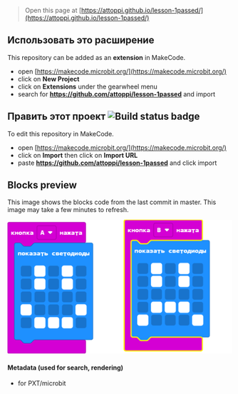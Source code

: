 
> Open this page at [https://attoppi.github.io/lesson-1passed/](https://attoppi.github.io/lesson-1passed/)

## Использовать это расширение

This repository can be added as an **extension** in MakeCode.

* open [https://makecode.microbit.org/](https://makecode.microbit.org/)
* click on **New Project**
* click on **Extensions** under the gearwheel menu
* search for **https://github.com/attoppi/lesson-1passed** and import

## Править этот проект ![Build status badge](https://github.com/attoppi/lesson-1passed/workflows/MakeCode/badge.svg)

To edit this repository in MakeCode.

* open [https://makecode.microbit.org/](https://makecode.microbit.org/)
* click on **Import** then click on **Import URL**
* paste **https://github.com/attoppi/lesson-1passed** and click import

## Blocks preview

This image shows the blocks code from the last commit in master.
This image may take a few minutes to refresh.

![A rendered view of the blocks](https://github.com/attoppi/lesson-1passed/raw/master/.github/makecode/blocks.png)

#### Metadata (used for search, rendering)

* for PXT/microbit
<script src="https://makecode.com/gh-pages-embed.js"></script><script>makeCodeRender("{{ site.makecode.home_url }}", "{{ site.github.owner_name }}/{{ site.github.repository_name }}");</script>
